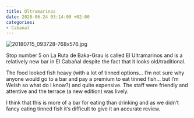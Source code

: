 ```yaml
---
title: Ultramarinos
date: 2020-06-24 03:14:00 +02:00
categories:
- Cabanal
---
```


![20180715_093728-768x576.jpg](/uploads/20180715_093728-768x576.jpg)

Stop number 5 on La Ruta de Baka-Grau is called El Ultramarinos and is a relatively new bar in El Cabañal despite the fact that it looks old/traditional.

The food looked fish heavy (with a lot of tinned options… I’m not sure why anyone would go to a bar and pay a premium to eat tinned fish… but I’m Welsh so what do I know?) and quite expensive. The staff were friendly and attentive and the terrace (a new edition) was lively.

I think that this is more of a bar for eating than drinking and as we didn’t fancy eating tinned fish it’s difficult to give it an accurate review.